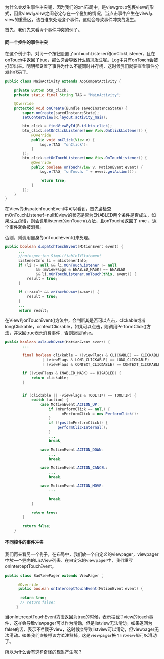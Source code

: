 为什么会发生事件冲突呢，因为我们的xml布局中，是viewgroup包裹view的形式，因此view与view之间必定存在一个叠加的情况。当点击事件产生在view与view的重叠区，该由谁来处理这个事件，这就会导致事件冲突的发生。

首先，我们先来看两个事件冲突的例子。
#### 同一个控件的事件冲突
在这个例子中，对同一个按钮设置了onTouchListener和onClickListener，且在onTouch中返回了true，那么这会导致什么情况发生呢。Log中只有onTouch会被打印出来。明明都设置了事件为什么不能同时并存呢，这时候我们就要查看事件分发的代码了。
```java
public class MainActivity extends AppCompatActivity {

    private Button btn_click;
    private static final String TAG = "MainActivity";

    @Override
    protected void onCreate(Bundle savedInstanceState) {
        super.onCreate(savedInstanceState);
        setContentView(R.layout.activity_main);

        btn_click = findViewById(R.id.btn_click);
        btn_click.setOnClickListener(new View.OnClickListener() {
            @Override
            public void onClick(View v) {
                Log.e(TAG, "onClick");
            }
        });
        btn_click.setOnTouchListener(new View.OnTouchListener() {
            @Override
            public boolean onTouch(View v, MotionEvent event) {
                Log.e(TAG, "onTouch: " + event.getAction());

                return true;
            }
        });
    }
}
```


在View的dispatchTouchEvent中可以看到，首先会检查mOnTouchListener!=null和view的状态是否为ENABLED两个条件是否成立，如果成立的话，则会调用listener的onTouch()方法，且onTouch()返回了 true ，这个事件就会被消费。

否则，则调用自身的onTouchEvent()来处理。

```java
public boolean dispatchTouchEvent(MotionEvent event) {
      ...
      //noinspection SimplifiableIfStatement
      ListenerInfo li = mListenerInfo;
      if (li != null && li.mOnTouchListener != null
              && (mViewFlags & ENABLED_MASK) == ENABLED
              && li.mOnTouchListener.onTouch(this, event)) {
          result = true;
      }

      if (!result && onTouchEvent(event)) {
          result = true;
      }
      ...
      return result;
```
在View的onTouchEvent()方法中，会判断其是否可以点击，clickable或者longClickable，contextClickable，如果可以点击，则调用PerformClick()方法，并返回true表示消费事件，否则返回false。
```java
public boolean onTouchEvent(MotionEvent event) {
        ...

        final boolean clickable = ((viewFlags & CLICKABLE) == CLICKABLE
                || (viewFlags & LONG_CLICKABLE) == LONG_CLICKABLE)
                || (viewFlags & CONTEXT_CLICKABLE) == CONTEXT_CLICKABLE;

        if ((viewFlags & ENABLED_MASK) == DISABLED) {
            return clickable;
        }


        if (clickable || (viewFlags & TOOLTIP) == TOOLTIP) {
            switch (action) {
                case MotionEvent.ACTION_UP:
                    if (mPerformClick == null) {
                          mPerformClick = new PerformClick();
                    }
                    if (!post(mPerformClick)) {
                        performClickInternal();
                    }
                    ...
                    break;

                case MotionEvent.ACTION_DOWN:
                    ...
                    break;

                case MotionEvent.ACTION_CANCEL:
                    ...
                    break;

                case MotionEvent.ACTION_MOVE:
                    ...

                    break;
            }

            return true;
        }

        return false;
    }
```

#### 不同控件的事件冲突
我们再来看另一个例子，在布局中，我们放一个自定义的viewpager，viewpager中放一个竖向的ListView列表。在自定义的viewpager中，我们重写onInterceptTouchEvent。
```java
public class BadViewPager extends ViewPager {

      @Override
      public boolean onInterceptTouchEvent(MotionEvent event) {

       return true;
       // return false;
     }
```
当onInterceptTouchEvent方法返回为true的时候，表示拦截子view的touch事件，这样会导致viewpager可以作为滑动，但是listview无法滑动。如果返回为false的话，表示不拦截子view，这时候会导致listview可以滑动，但viewpager无法滑动。如果我们直接将该方法注释掉，这是viewpager换个listview都可以滑动了。

所以为什么会有这样奇怪的现象产生呢？
